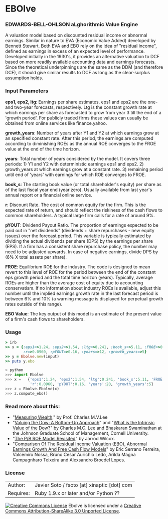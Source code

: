 # EBOlve

### EDWARDS-BELL-OHLSON aLghorithmic Value Engine

A valuation model based on discounted residual income or abnormal earnings. Similar in nature to EVA (Economic Value Added) developed by Bennett Stewart. Both EVA and EBO rely on the idea of "residual income", defined as earnings in excess of an expected level of performance. Developed initially in the 1930's, it provides an alternative valuation to DCF based on more readily available accounting data and earnings forecasts. Since the theoretical underpinnings are the same as the DDM (and therefore DCF), it  should give similar results to DCF as long as the clear-surplus assumption holds.

### Input Parameters

**eps1, eps2, ltg**: Earnings per share estimates. eps1 and eps2 are the one- and two-year forecasts, respectively. Ltg is the constant growth rate at which earnings per share as forecasted to grow from year 3 till the end of a 'growth period'. For publicly traded firms these values can usually be obtained from online services like finance.yahoo.

**growth_years**: Number of years after Y1 and Y2 at which earnings grow at an specified constant rate. After this period, the earnings are computed according to diminishing ROEs as the annual ROE converges to the FROE value at the end of the time horizon.

**years**: Total number of years considered by the model. It covers three periods: 1) Y1 and Y2 with deterministic earnings eps1 and eps2. 2) growth_years at which earnings grow at a constant rate. 3) remaining period until end of 'years' with earnings for which ROE converges to FROE.

**book_s**: The starting book value (or total shareholder's equity) per share as of the last fiscal year end (year zero). Usually available from last year's annual report or a financial online service.

**r**: Discount Rate. The cost of common equity for the firm. This is the expected rate of return, and should reflect the riskiness of the cash flows to common shareholders. A typical large firm calls for a rate of around 9%.

**pYOUT**: Dividend Payout Ratio. The proportion of earnings expected to be paid out in "net dividends" (dividends + share repurchases - new equity issues) over the forecast period. This variable is typically estimated by dividing the actual dividends per share (DPS) by the earnings per share (EPS). If a firm has a consistent share repurchase policy, the number may need to be adjusted upwards. In case of negative earnings, divide DPS by (6% X total assets per share).

**FROE**: Equilibrium ROE for the industry. The code is designed to mean revert to this level of ROE for the period between the end of the constant eps growth period and the total time horizon (years). Typically, average ROEs are higher than the average cost of equity due to accounting conservatism. If no information about industry ROEs is available, adjust this number until the implied earnings growth rate in the last forecast period is between 6% and 10% (a warning message is displayed for perpetual growth rates outside of this range).

**EBO Value**: The key output of this model is an estimate of the present value of a firm's cash flows to shareholders. 


### Usage

```ruby
> irb
>> x = {:eps1=>1.24, :eps2=>1.54, :ltg=>0.241, :book_s=>5.11, :FROE=>0.2,\
        :r=>0.0960, :pYOUT=>0.16, :years=>12, :growth_years=>5}
>> y = Ebolve.new(input)
>> puts y.ebo
```

```python
> python
>>> import Ebolve
>>> x =   {'eps1':1.24, 'eps2':1.54, 'ltg':0.241, 'book_s':5.11, 'FROE':0.2,\
           'r':0.0960, 'pYOUT':0.16, 'years':20, 'growth_years':5}
>>> z = Ebolve.Ebolve(x)
>>> z.compute_ebo()
```

### Read more about this:

- "[Measuring Wealth](http://www.exinfm.com/pdffiles/ca.pdf)." by Prof. Charles M.V.Lee
- "[Valuing the Dow: A Bottom-Up Approach](http://forum.johnson.cornell.edu/faculty/swaminathan/Published%20Papers/FAJ_99.pdf)" and "[What is the Intrinsic Value of the Dow?](http://forum.johnson.cornell.edu/faculty/swaminathan/Published%20Papers/JF_99.pdf)" by Charles M.C. Lee and Bhaskaran Swaminathan at the Johnson Graduate School of Management, Cornell University.
- "[The P/B ROE Model Revisited](https://www.google.com/url?sa=t&rct=j&q=&esrc=s&source=web&cd=1&cad=rja&ved=0CCwQFjAA&url=http%3A%2F%2Fwww.northinfo.com%2Fdocuments%2F29.pdf&ei=odzyUcrpH4mbigKwj4GoBA&usg=AFQjCNFGLWYebY8eIMvOyuMWJ_huroUt5Q&bvm=bv.49784469,d.cGE)" by Jarrod Wilcox.
- "[Comparison Of The Residual Income Valuation (EBO), Abnormal Earnings Growth And Free Cash Flow Models](http://www.bbronline.com.br/public/edicoes/5_2/artigos/dpwjpedzii2122010102522.pdf)" by Eric Serrano Ferreira, Valcemiro Nossa, Bruno Cesar Aurichio Ledo, Arilda Magna Campagnharo Teixeira and Alexsandro Broedel Lopes.
 

### License

<table>
<tr><td>Author:</td><td>Javier Soto / fsoto [at] xinaptic [dot] com</td></tr>
<tr><td>Requires:</td><td>Ruby 1.9.x or later and/or Python ??</td></tr>
</table>

<a rel="license" href="http://creativecommons.org/licenses/by-sa/3.0/deed.en_US"><img alt="Creative Commons License" style="border-width:0" src="http://i.creativecommons.org/l/by-sa/3.0/88x31.png" /></a> Ebolve is licensed under a <a rel="license" href="http://creativecommons.org/licenses/by-sa/3.0/deed.en_US">Creative Commons Attribution-ShareAlike 3.0 Unported License</a>.
